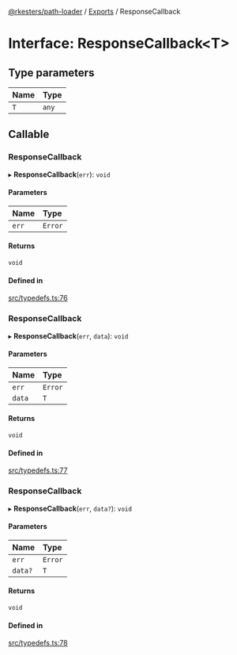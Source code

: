 [@rkesters/path-loader](../README.md) / [Exports](../modules.md) / ResponseCallback

# Interface: ResponseCallback<T\>

## Type parameters

| Name | Type |
| :------ | :------ |
| `T` | `any` |

## Callable

### ResponseCallback

▸ **ResponseCallback**(`err`): `void`

#### Parameters

| Name | Type |
| :------ | :------ |
| `err` | `Error` |

#### Returns

`void`

#### Defined in

[src/typedefs.ts:76](https://github.com/rkesters/path-loader/blob/f2003c2/src/typedefs.ts#L76)

### ResponseCallback

▸ **ResponseCallback**(`err`, `data`): `void`

#### Parameters

| Name | Type |
| :------ | :------ |
| `err` | `Error` |
| `data` | `T` |

#### Returns

`void`

#### Defined in

[src/typedefs.ts:77](https://github.com/rkesters/path-loader/blob/f2003c2/src/typedefs.ts#L77)

### ResponseCallback

▸ **ResponseCallback**(`err`, `data?`): `void`

#### Parameters

| Name | Type |
| :------ | :------ |
| `err` | `Error` |
| `data?` | `T` |

#### Returns

`void`

#### Defined in

[src/typedefs.ts:78](https://github.com/rkesters/path-loader/blob/f2003c2/src/typedefs.ts#L78)
